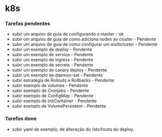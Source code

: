 # k8s

### Tarefas pendentes ###

- subir um arquivo de guia de configurando o master - ok
- subir um arquivo de guia de como adiciona nodes ao cluster - Pendente
- subir um arquivo de guia de como configurar um multicluster - Pendente
- subir um exemplo de deploy - Pendente
- subir um exemplo de service - Pendente
- subir um exemplo de ingress - Pendente
- subir um exemplo de secrets - Pendente
- subir um exemplo de canary deploy - Pendente
- subir um exemplo de daemon-set - Pendente
- subir estratégia de Rollouts e Rollbacks - Pendente
- subir exemplo de volumes - Pendente
- subir exemplo de Cronjobs - Pendente
- subir exemplo de ConfigMap - Pendente
- subir exemplo de InitContainer - Pendente
- subir exemplo de VolumePersistent - Pendente

### Tarefas done ###

- subir yaml de exemplo, de alteração do /etc/hosts do deploy.
